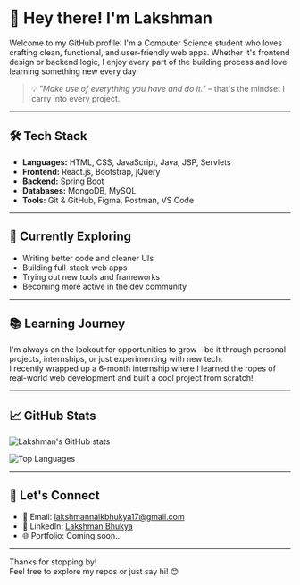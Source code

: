 # 👋 Hey there! I'm Lakshman

Welcome to my GitHub profile! I'm a Computer Science student who loves crafting clean, functional, and user-friendly web apps. Whether it's frontend design or backend logic, I enjoy every part of the building process and love learning something new every day.

> 💡 *"Make use of everything you have and do it."* – that's the mindset I carry into every project.

---

## 🛠️ Tech Stack

- **Languages:** HTML, CSS, JavaScript, Java, JSP, Servlets  
- **Frontend:** React.js, Bootstrap, jQuery  
- **Backend:** Spring Boot  
- **Databases:** MongoDB, MySQL  
- **Tools:** Git & GitHub, Figma, Postman, VS Code

---

## 🌱 Currently Exploring

- Writing better code and cleaner UIs  
- Building full-stack web apps  
- Trying out new tools and frameworks  
- Becoming more active in the dev community

---

## 📚 Learning Journey

I'm always on the lookout for opportunities to grow—be it through personal projects, internships, or just experimenting with new tech.  
I recently wrapped up a 6-month internship where I learned the ropes of real-world web development and built a cool project from scratch!

---

## 📈 GitHub Stats

![Lakshman's GitHub stats](https://github-readme-stats.vercel.app/api?username=lakshmanbhukya&show_icons=true&theme=tokyonight)

![Top Languages](https://github-readme-stats.vercel.app/api/top-langs/?username=lakshmanbhukya&layout=compact&theme=tokyonight)

---

## 🤝 Let's Connect

- 📧 Email: lakshmannaikbhukya17@gmail.com  
- 💼 LinkedIn: [Lakshman Bhukya](https://www.linkedin.com/in/lakshmanbhukya/)  
- 🌐 Portfolio: Coming soon...

---

Thanks for stopping by!  
Feel free to explore my repos or just say hi! 😊
